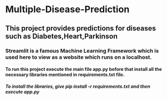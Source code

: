 # Multiple-Disease-Prediction<br>
## This project provides predictions for diseases such as Diabetes,Heart,Parkinson<br>
### Streamlit is a famous Machine Learning Framework which is used here to view as a website which runs on a localhost.<br>
#### To run this project execute the main file app.py before that install all the necessary libraries mentioned in requirements.txt file.<br>
##### To install the libraries, give pip install -r requirements.txt and then execute app.py<br>



